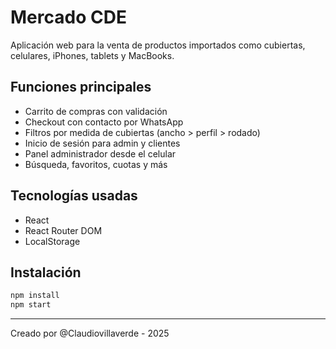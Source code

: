 
# Mercado CDE

Aplicación web para la venta de productos importados como cubiertas, celulares, iPhones, tablets y MacBooks.

## Funciones principales

- Carrito de compras con validación
- Checkout con contacto por WhatsApp
- Filtros por medida de cubiertas (ancho > perfil > rodado)
- Inicio de sesión para admin y clientes
- Panel administrador desde el celular
- Búsqueda, favoritos, cuotas y más

## Tecnologías usadas

- React
- React Router DOM
- LocalStorage

## Instalación

```bash
npm install
npm start
```

---

Creado por @Claudiovillaverde - 2025
